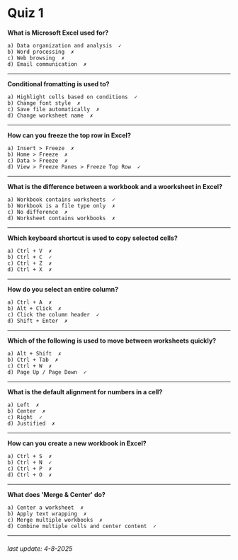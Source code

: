 # Quiz 1
**What is Microsoft Excel used for?**
```
a) Data organization and analysis  ✓
b) Word processing  ✗
c) Web browsing  ✗
d) Email communication  ✗
```
---
**Conditional fromatting is used to?**
```
a) Highlight cells based on conditions  ✓
b) Change font style  ✗
c) Save file automatically  ✗
d) Change worksheet name  ✗
```
---
**How can you freeze the top row in Excel?**
```
a) Insert > Freeze  ✗
b) Home > Freeze  ✗
c) Data > Freeze  ✗
d) View > Freeze Panes > Freeze Top Row  ✓
```
---
**What is the difference between a workbook and a woorksheet in Excel?**
```
a) Workbook contains worksheets  ✓
b) Workbook is a file type only  ✗
c) No difference  ✗
d) Worksheet contains workbooks  ✗
```
---
**Which keyboard shortcut is used to copy selected cells?**
```
a) Ctrl + V  ✗
b) Ctrl + C  ✓
c) Ctrl + Z  ✗
d) Ctrl + X  ✗
```
---
**How do you select an entire column?**
```
a) Ctrl + A  ✗
b) Alt + Click  ✗
c) Click the column header  ✓
d) Shift + Enter  ✗
```
---
**Which of the following is used to move between worksheets quickly?**
```
a) Alt + Shift  ✗
b) Ctrl + Tab  ✗
c) Ctrl + W  ✗
d) Page Up / Page Down  ✓
```
---
**What is the default alignment for numbers in a cell?**
```
a) Left  ✗
b) Center  ✗
c) Right  ✓
d) Justified  ✗
```
---
**How can you create a new workbook in Excel?**
```
a) Ctrl + S  ✗
b) Ctrl + N  ✓
c) Ctrl + P  ✗
d) Ctrl + O  ✗
```
---
**What does 'Merge & Center' do?**
```
a) Center a worksheet  ✗
b) Apply text wrapping  ✗
c) Merge multiple workbooks  ✗
d) Combine multiple cells and center content  ✓
```
---
###### last update: 4-8-2025